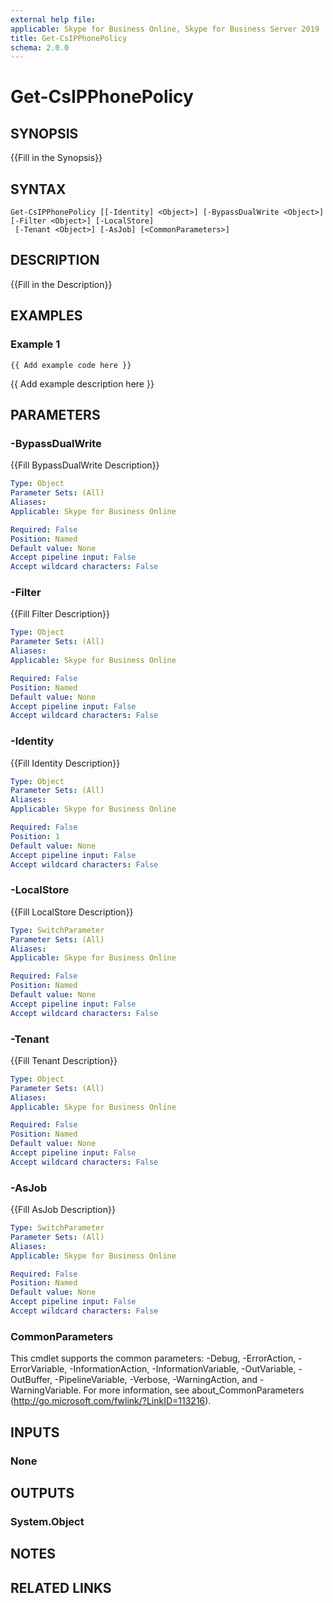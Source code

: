 ```yaml
---
external help file: 
applicable: Skype for Business Online, Skype for Business Server 2019
title: Get-CsIPPhonePolicy
schema: 2.0.0
---
```


# Get-CsIPPhonePolicy

## SYNOPSIS
{{Fill in the Synopsis}}

## SYNTAX

```
Get-CsIPPhonePolicy [[-Identity] <Object>] [-BypassDualWrite <Object>] [-Filter <Object>] [-LocalStore]
 [-Tenant <Object>] [-AsJob] [<CommonParameters>]
```

## DESCRIPTION
{{Fill in the Description}}

## EXAMPLES

### Example 1
```
{{ Add example code here }}
```

{{ Add example description here }}

## PARAMETERS

### -BypassDualWrite
{{Fill BypassDualWrite Description}}

```yaml
Type: Object
Parameter Sets: (All)
Aliases: 
Applicable: Skype for Business Online

Required: False
Position: Named
Default value: None
Accept pipeline input: False
Accept wildcard characters: False
```

### -Filter
{{Fill Filter Description}}

```yaml
Type: Object
Parameter Sets: (All)
Aliases: 
Applicable: Skype for Business Online

Required: False
Position: Named
Default value: None
Accept pipeline input: False
Accept wildcard characters: False
```

### -Identity
{{Fill Identity Description}}

```yaml
Type: Object
Parameter Sets: (All)
Aliases: 
Applicable: Skype for Business Online

Required: False
Position: 1
Default value: None
Accept pipeline input: False
Accept wildcard characters: False
```

### -LocalStore
{{Fill LocalStore Description}}

```yaml
Type: SwitchParameter
Parameter Sets: (All)
Aliases: 
Applicable: Skype for Business Online

Required: False
Position: Named
Default value: None
Accept pipeline input: False
Accept wildcard characters: False
```

### -Tenant
{{Fill Tenant Description}}

```yaml
Type: Object
Parameter Sets: (All)
Aliases: 
Applicable: Skype for Business Online

Required: False
Position: Named
Default value: None
Accept pipeline input: False
Accept wildcard characters: False
```

### -AsJob
{{Fill AsJob Description}}

```yaml
Type: SwitchParameter
Parameter Sets: (All)
Aliases: 
Applicable: Skype for Business Online

Required: False
Position: Named
Default value: None
Accept pipeline input: False
Accept wildcard characters: False
```

### CommonParameters
This cmdlet supports the common parameters: -Debug, -ErrorAction, -ErrorVariable, -InformationAction, -InformationVariable, -OutVariable, -OutBuffer, -PipelineVariable, -Verbose, -WarningAction, and -WarningVariable. For more information, see about_CommonParameters (http://go.microsoft.com/fwlink/?LinkID=113216).

## INPUTS

### None


## OUTPUTS

### System.Object


## NOTES


## RELATED LINKS
